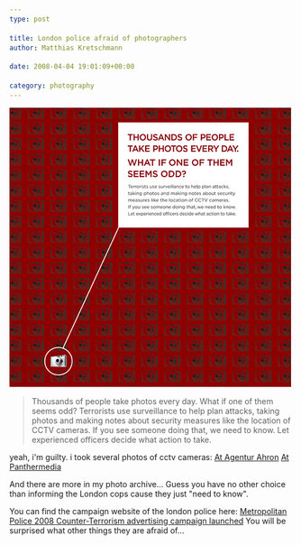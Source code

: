 ```yaml
---
type: post

title: London police afraid of photographers
author: Matthias Kretschmann

date: 2008-04-04 19:01:09+00:00

category: photography
---
```


![London cops](../media/londonpolice.jpg)

<!-- more -->

> Thousands of people take photos every day. What if one of them seems odd? Terrorists use surveillance to help plan attacks, taking photos and making notes about security measures like the location of CCTV cameras. If you see someone doing that, we need to know. Let experienced officers decide what action to take.

yeah, i'm guilty. i took several photos of cctv cameras:
[At Agentur Ahron](http://www.agentur-ahron.de/bild_db/details.php?image_id=552)
[At Panthermedia](http://www.panthermedia.net/index2.php?page=image_preview.php&image=441619)

And there are more in my photo archive... Guess you have no other choice than informing the London cops cause they just "need to know".

You can find the campaign website of the london police here:
[Metropolitan Police 2008 Counter-Terrorism advertising campaign launched](http://www.met.police.uk/campaigns/campaign_ct_2008.htm)
You will be surprised what other things they are afraid of...
